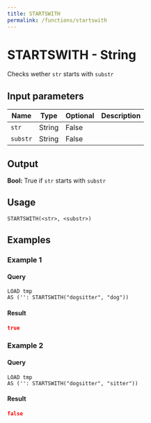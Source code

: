 ```yaml
---
title: STARTSWITH
permalink: /functions/startswith
---
```


# STARTSWITH - String

Checks wether `str` starts with `substr`

## Input parameters

| Name | Type | Optional | Description |
| --- | --- | --- | --- |
| `str` | String | False |  |
| `substr` | String | False |  |

## Output

**Bool:** True if `str` starts with `substr`

## Usage

```joda
STARTSWITH(<str>, <substr>)
```

## Examples

### Example 1


#### Query
```joda
LOAD tmp
AS ('': STARTSWITH("dogsitter", "dog"))
```
#### Result
```json
true
```


### Example 2


#### Query
```joda
LOAD tmp
AS ('': STARTSWITH("dogsitter", "sitter"))
```
#### Result
```json
false
```


